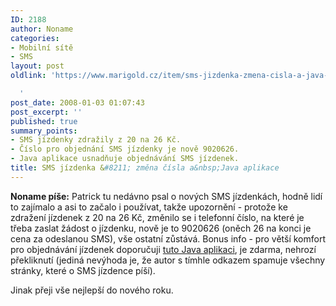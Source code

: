 ```yaml
---
ID: 2188
author: Noname
categories:
- Mobilní sítě
- SMS
layout: post
oldlink: 'https://www.marigold.cz/item/sms-jizdenka-zmena-cisla-a-java-aplikace

  '
post_date: 2008-01-03 01:07:43
post_excerpt: ''
published: true
summary_points:
- SMS jízdenky zdražily z 20 na 26 Kč.
- Číslo pro objednání SMS jízdenky je nově 9020626.
- Java aplikace usnadňuje objednávání SMS jízdenek.
title: SMS jízdenka &#8211; změna čísla a&nbsp;Java aplikace
---
```


<strong>Noname píše:</strong> Patrick tu nedávno psal o nových SMS jízdenkách, hodně lidí to zajímalo a asi to začalo i používat, takže upozornění - protože ke zdražení jízdenek z 20 na 26 Kč, změnilo se i telefonní číslo, na které je třeba zaslat žádost o jízdenku, nově je to 9020626 (oněch 26 na konci je cena za odeslanou SMS), vše ostatní zůstává. Bonus info - pro větší komfort pro objednávání jízdenek doporučuji <a href="http://www.yoctosoft.cz/SMS_jizdenka.htm">tuto Java aplikaci</a>, je zdarma, nehrozí překliknutí (jediná nevýhoda je, že autor s tímhle odkazem spamuje všechny stránky, které o SMS jízdence píší).

Jinak přeji vše nejlepší do nového roku.